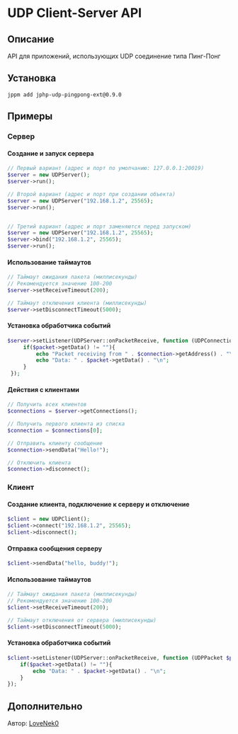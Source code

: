 # UDP Client-Server API
## Описание
API для приложений, использующих UDP соединение типа Пинг-Понг

## Установка
```
jppm add jphp-udp-pingpong-ext@0.9.0
```

## Примеры
### Сервер
#### Создание и запуск сервера
```php
// Первый вариант (адрес и порт по умолчанию: 127.0.0.1:20019)
$server = new UDPServer();
$server->run();

// Второй вариант (адрес и порт при создании объекта)
$server = new UDPServer("192.168.1.2", 25565);
$server->run();


// Третий вариант (адрес и порт заменяются перед запуском)
$server = new UDPServer("192.168.1.2", 25565);
$server->bind("192.168.1.2", 25565);
$server->run();
```
#### Использование таймаутов
```php
// Таймаут ожидания пакета (миллисекунды)
// Рекомендуется значение 100-200
$server->setReceiveTimeout(200);

// Таймаут отключения клиента (миллисекунды)
$server->setDisconnectTimeout(5000);
```

#### Установка обработчика событий
```php
$server->setListener(UDPServer::onPacketReceive, function (UDPConnection $connection, UDPPacket $packet){
     if($packet->getData() != ""){
         echo "Packet receiving from " . $connection->getAddress() . "\n";
         echo "Data: " . $packet->getData() . "\n";
     }
 });
```

#### Действия с клиентами
```php
// Получить всех клиентов
$connections = $server->getConnections();

// Получить первого клиента из списка
$connection = $connections[0];

// Отправить клиенту сообщение
$connection->sendData("Hello!");

// Отключить клиента
$connection->disconnect();
```

### Клиент
#### Создание клиента, подключение к серверу и отключение
```php
$client = new UDPClient();
$client->connect("192.168.1.2", 25565);
$client->disconnect();
```

#### Отправка сообщения серверу
```php
$client->sendData("hello, buddy!");
```

#### Использование таймаутов
```php
// Таймаут ожидания пакета (миллисекунды)
// Рекомендуется значение 100-200
$client->setReceiveTimeout(200);

// Таймаут отключения от сервера (миллисекунды)
$client->setDisconnectTimeout(5000);
```

#### Установка обработчика событий
```php
$client->setListener(UDPServer::onPacketReceive, function (UDPPacket $packet){
    if($packet->getData() != ""){
        echo "Data: " . $packet->getData() . "\n";
    }
});
```

## Дополнительно
Автор: [LoveNek0](https://t.me/lovenek0)
